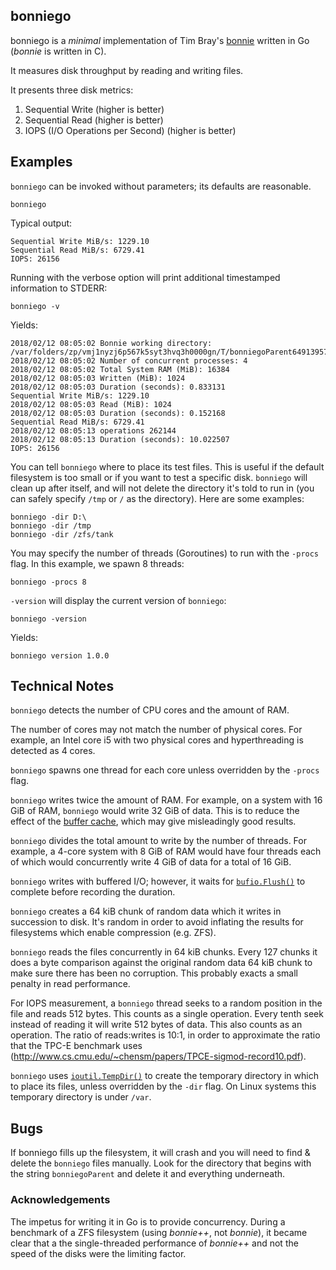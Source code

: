## bonniego

bonniego is a _minimal_ implementation of Tim Bray's
[bonnie](https://code.google.com/p/bonnie-64/) written in Go (*bonnie* is
written in C).

It measures disk throughput by reading and writing files.

It presents three disk metrics:

1. Sequential Write (higher is better)
2. Sequential Read (higher is better)
3. IOPS (I/O Operations per Second) (higher is better)

## Examples

`bonniego` can be invoked without parameters; its defaults are reasonable.

```
bonniego
```

Typical output:

```
Sequential Write MiB/s: 1229.10
Sequential Read MiB/s: 6729.41
IOPS: 26156
```

Running with the verbose option will print additional timestamped information
to STDERR:

```
bonniego -v
```

Yields:

```
2018/02/12 08:05:02 Bonnie working directory: /var/folders/zp/vmj1nyzj6p567k5syt3hvq3h0000gn/T/bonniegoParent649139571/bonniego
2018/02/12 08:05:02 Number of concurrent processes: 4
2018/02/12 08:05:02 Total System RAM (MiB): 16384
2018/02/12 08:05:03 Written (MiB): 1024
2018/02/12 08:05:03 Duration (seconds): 0.833131
Sequential Write MiB/s: 1229.10
2018/02/12 08:05:03 Read (MiB): 1024
2018/02/12 08:05:03 Duration (seconds): 0.152168
Sequential Read MiB/s: 6729.41
2018/02/12 08:05:13 operations 262144
2018/02/12 08:05:13 Duration (seconds): 10.022507
IOPS: 26156
```

You can tell `bonniego` where to place its test files. This is useful if the
default filesystem is too small or if you want to test a specific disk.
`bonniego` will clean up after itself, and will not delete the directory it's
told to run in (you can safely specify `/tmp` or `/` as the directory). Here
are some examples:

```
bonniego -dir D:\
bonniego -dir /tmp
bonniego -dir /zfs/tank
```

You may specify the number of threads (Goroutines) to run with the `-procs`
flag. In this example, we spawn 8 threads:

```
bonniego -procs 8
```

`-version` will display the current version of `bonniego`:

```
bonniego -version
```

Yields:

```
bonniego version 1.0.0
```

## Technical Notes

`bonniego` detects the number of CPU cores and the amount of RAM.

The number of cores may not match the number of physical cores. For example, an
Intel core i5 with two physical cores and hyperthreading is detected as 4
cores.

`bonniego` spawns one thread for each core unless overridden by the `-procs`
flag.

`bonniego` writes twice the amount of RAM.  For example, on a system with 16
GiB of RAM, `bonniego` would write 32 GiB of data. This is to reduce the effect
of the [buffer cache](http://www.tldp.org/LDP/sag/html/buffer-cache.html),
which may give misleadingly good results.

`bonniego` divides the total amount to write by the number of threads. For
example, a 4-core system with 8 GiB of RAM would have four threads each of
which would concurrently write 4 GiB of data for a total of 16 GiB.

`bonniego` writes with buffered I/O; however, it waits for
[`bufio.Flush()`](https://golang.org/pkg/bufio/#Writer.Flush) to complete
before recording the duration.

`bonniego` creates a 64 kiB chunk of random data which it writes in succession
to disk.  It's random in order to avoid inflating the results for filesystems
which enable compression (e.g. ZFS).

`bonniego` reads the files concurrently in 64 kiB chunks. Every 127 chunks it
does a byte comparison against the original random data 64 kiB chunk to make
sure there has been no corruption. This probably exacts a small penalty in
read performance.

For IOPS measurement, a `bonniego` thread seeks to a random position in the
file and reads 512 bytes. This counts as a single operation. Every tenth seek
instead of reading it will write 512 bytes of data. This also counts as an
operation. The ratio of reads:writes is 10:1, in order to approximate the ratio
that the TPC-E benchmark uses
(<http://www.cs.cmu.edu/~chensm/papers/TPCE-sigmod-record10.pdf>).

`bonniego` uses [`ioutil.TempDir()`](https://golang.org/pkg/io/ioutil/#TempDir)
to create the temporary directory in which to place its files, unless
overridden by the `-dir` flag. On Linux systems this temporary directory is
under `/var`.

## Bugs

If bonniego fills up the filesystem, it will crash and you will need to find &
delete the `bonniego` files manually.  Look for the directory that begins with
the string `bonniegoParent` and delete it and everything underneath.

### Acknowledgements

The impetus for writing it in Go is to provide concurrency.  During a benchmark
of a ZFS filesystem (using *bonnie++*, not *bonnie*), it became clear that a
the single-threaded performance of *bonnie++* and not the speed of the disks
were the limiting factor.
